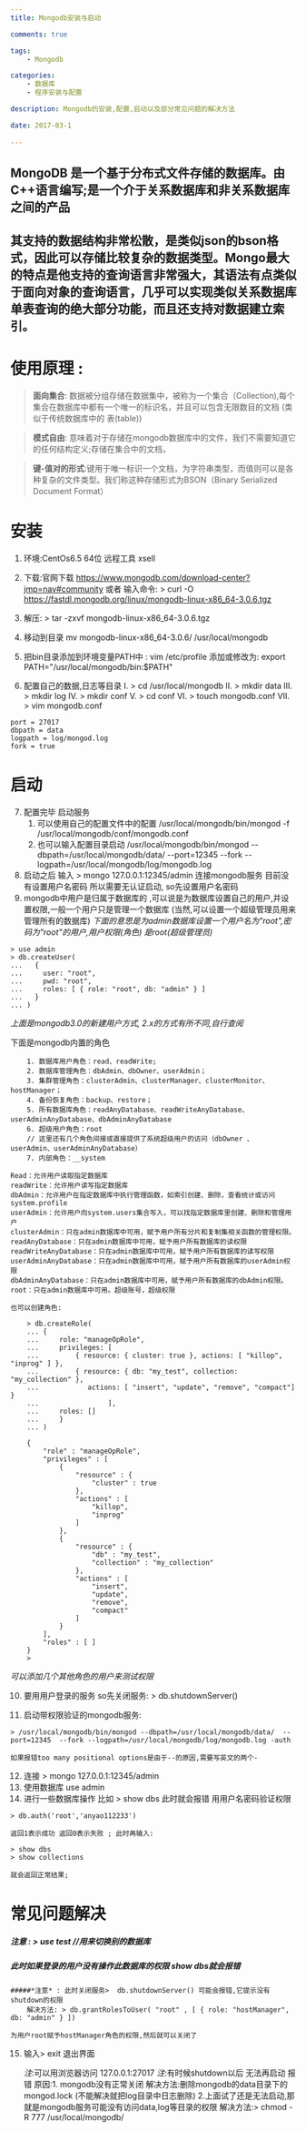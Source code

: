 ```yaml
---
title: Mongodb安装与启动

comments: true    

tags: 
    - Mongodb

categories: 
    - 数据库
    - 程序安装与配置

description: Mongodb的安装,配置,启动以及部分常见问题的解决方法

date: 2017-03-1
   
---
```


## **MongoDB** 是一个基于分布式文件存储的数据库。由C++语言编写;是一个介于关系数据库和非关系数据库之间的产品

## 其支持的数据结构非常松散，是类似json的bson格式，因此可以存储比较复杂的数据类型。Mongo最大的特点是他支持的查询语言非常强大，其语法有点类似于面向对象的查询语言，几乎可以实现类似关系数据库单表查询的绝大部分功能，而且还支持对数据建立索引。

# 使用原理 :
>**面向集合**: 数据被分组存储在数据集中，被称为一个集合（Collection),每个集合在数据库中都有一个唯一的标识名，并且可以包含无限数目的文档 (类似于传统数据库中的 表(table))

>**模式自由**: 意味着对于存储在mongodb数据库中的文件，我们不需要知道它的任何结构定义;存储在集合中的文档，

> **键-值对的形式**:键用于唯一标识一个文档，为字符串类型，而值则可以是各种复杂的文件类型。我们称这种存储形式为BSON（Binary Serialized Document Format）

# 安装
1. 环境:CentOs6.5 64位 远程工具 xsell
2. 下载:官网下载 https://www.mongodb.com/download-center?jmp=nav#community 或者
	输入命令: > curl -O https://fastdl.mongodb.org/linux/mongodb-linux-x86_64-3.0.6.tgz
	
3. 解压: > tar -zxvf mongodb-linux-x86_64-3.0.6.tgz
4. 移动到目录 mv  mongodb-linux-x86_64-3.0.6/ /usr/local/mongodb
5. 把bin目录添加到环境变量PATH中 : vim /etc/profile
	添加或修改为: export PATH="/usr/local/mongodb/bin:$PATH"
6. 配置自己的数据,日志等目录
	I.   > cd /usr/local/mongodb
	II. > mkdir data
	III. > mkdir log
	IV. > mkdir conf
	V. > cd conf
	VI. > touch mongodb.conf
	VII. > vim mongodb.conf
```
port = 27017
dbpath = data
logpath = log/mongod.log
fork = true
```

# 启动
7. 配置完毕 启动服务 
	1. 可以使用自己的配置文件中的配置 /usr/local/mongodb/bin/mongod -f /usr/local/mongodb/conf/mongodb.conf
	2. 也可以输入配置目录启动 /usr/local/mongodb/bin/mongod --dbpath=/usr/local/mongodb/data/  --port=12345  --fork --logpath=/usr/local/mongodb/log/mongodb.log
8. 启动之后 输入 > mongo 127.0.0.1:12345/admin 连接mongodb服务
	目前没有设置用户名密码 所以需要无认证启动, so先设置用户名密码
9. mongodb中用户是归属于数据库的 ,可以说是为数据库设置自己的用户,并设置权限,一般一个用户只是管理一个数据库
	(当然,可以设置一个超级管理员用来管理所有的数据库)
	*下面的意思是为admin数据库设置一个用户名为"root",密码为"root"的用户,用户权限(角色) 是root(超级管理员)*
```
> use admin
> db.createUser(
...   {
...     user: "root",
...     pwd: "root",
...     roles: [ { role: "root", db: "admin" } ]
...   }
... )
```
*上面是mongodb3.0的新建用户方式, 2.x的方式有所不同,自行查阅*

下面是mongodb内置的角色
```
    1. 数据库用户角色：read、readWrite;
    2. 数据库管理角色：dbAdmin、dbOwner、userAdmin；
    3. 集群管理角色：clusterAdmin、clusterManager、clusterMonitor、hostManager；
    4. 备份恢复角色：backup、restore；
    5. 所有数据库角色：readAnyDatabase、readWriteAnyDatabase、userAdminAnyDatabase、dbAdminAnyDatabase
    6. 超级用户角色：root  
    // 这里还有几个角色间接或直接提供了系统超级用户的访问（dbOwner 、userAdmin、userAdminAnyDatabase）
    7. 内部角色：__system
	
Read：允许用户读取指定数据库
readWrite：允许用户读写指定数据库
dbAdmin：允许用户在指定数据库中执行管理函数，如索引创建、删除，查看统计或访问system.profile
userAdmin：允许用户向system.users集合写入，可以找指定数据库里创建、删除和管理用户
clusterAdmin：只在admin数据库中可用，赋予用户所有分片和复制集相关函数的管理权限。
readAnyDatabase：只在admin数据库中可用，赋予用户所有数据库的读权限
readWriteAnyDatabase：只在admin数据库中可用，赋予用户所有数据库的读写权限
userAdminAnyDatabase：只在admin数据库中可用，赋予用户所有数据库的userAdmin权限
dbAdminAnyDatabase：只在admin数据库中可用，赋予用户所有数据库的dbAdmin权限。
root：只在admin数据库中可用。超级账号，超级权限

```

    也可以创建角色:
```
    > db.createRole(
    ... {
    ...     role: "manageOpRole",
    ...     privileges: [ 
    ...         { resource: { cluster: true }, actions: [ "killop", "inprog" ] }, 
    ...         { resource: { db: "my_test", collection: "my_collection" }, 
    ...            actions: [ "insert", "update", "remove", "compact"] } 
    ...                 ],
    ...     roles: [] 
    ...     }
    ... )
    
    {
    	"role" : "manageOpRole",
    	"privileges" : [
    		{
    			"resource" : {
    				"cluster" : true
    			},
    			"actions" : [
    				"killop",
    				"inprog"
    			]
    		},
    		{
    			"resource" : {
    				"db" : "my_test",
    				"collection" : "my_collection"
    			},
    			"actions" : [
    				"insert", 
    				"update", 
    				"remove", 
    				"compact"
    			]
    		}
    	],
    	"roles" : [ ]
    }
    > 

```

*可以添加几个其他角色的用户来测试权限*

10. 要用用户登录的服务 so先关闭服务: > db.shutdownServer()

11. 启动带权限验证的mongodb服务: 
```
> /usr/local/mongodb/bin/mongod --dbpath=/usr/local/mongodb/data/  --port=12345  --fork --logpath=/usr/local/mongodb/log/mongodb.log -auth
```
	如果报错too many positional options是由于--的原因,需要写英文的两个-
12. 连接 > mongo 127.0.0.1:12345/admin
13. 使用数据库 use admin
14. 进行一些数据库操作 比如 > show dbs 此时就会报错 用用户名密码验证权限
```
> db.auth('root','anyao112233')
```
	返回1表示成功 返回0表示失败 ; 此时再输入:
```
> show dbs
> show collections
```
	就会返回正常结果;


# 常见问题解决
##### *注意* : > use test   //用来切换别的数据库
#####  此时如果登录的用户没有操作此数据库的权限 show dbs就会报错

	#####*注意* : 此时关闭服务>  db.shutdownServer() 可能会报错,它提示没有shutdown的权限
		解决方法: > db.grantRolesToUser( "root" , [ { role: "hostManager", db: "admin" } ])

	为用户root赋予hostManager角色的权限,然后就可以关闭了
	
15. 输入> exit 退出界面

	*注*:可以用浏览器访问 127.0.0.1:27017
	*注*:有时候shutdown以后 无法再启动 报错
		原因:1. mongodb没有正常关闭 
				解决方法:删除mongodb的data目录下的mongod.lock (不能解决就把log目录中日志删除)
			 2.上面试了还是无法启动,那就是mongodb服务可能没有访问data,log等目录的权限
			 	解决方法:> chmod -R 777 /usr/local/mongodb/



















